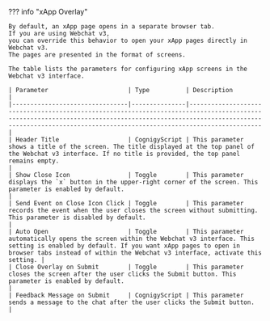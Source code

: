 ??? info "xApp Overlay"

    By default, an xApp page opens in a separate browser tab.
    If you are using Webchat v3,
    you can override this behavior to open your xApp pages directly in Webchat v3.
    The pages are presented in the format of screens.

    The table lists the parameters for configuring xApp screens in the Webchat v3 interface.

    | Parameter                      | Type          | Description                                                                                                                                                                                                                          |
    |--------------------------------|---------------|--------------------------------------------------------------------------------------------------------------------------------------------------------------------------------------------------------------------------------------|
    | Header Title                   | CognigyScript | This parameter shows a title of the screen. The title displayed at the top panel of the Webchat v3 interface. If no title is provided, the top panel remains empty.                                                              |
    | Show Close Icon                | Toggle        | This parameter displays the `x` button in the upper-right corner of the screen. This parameter is enabled by default.                                                                                                                |
    | Send Event on Close Icon Click | Toggle        | This parameter records the event when the user closes the screen without submitting. This parameter is disabled by default.                                                                                                          |
    | Auto Open                      | Toggle        | This parameter automatically opens the screen within the Webchat v3 interface. This setting is enabled by default. If you want xApp pages to open in browser tabs instead of within the Webchat v3 interface, activate this setting. |
    | Close Overlay on Submit        | Toggle        | This parameter closes the screen after the user clicks the Submit button. This parameter is enabled by default.                                                                                                                      |
    | Feedback Message on Submit     | CognigyScript | This parameter sends a message to the chat after the user clicks the Submit button.                                                                                                                                                  |